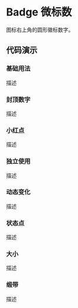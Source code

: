# Badge 微标数

图标右上角的圆形徽标数字。

## 代码演示

### 基础用法

描述

<code src='../../site/badge/baseBadge.tsx'></code>

### 封顶数字

描述

<code src='../../site/badge/maxNumber.tsx'></code>

### 小红点

描述

<code src='../../site/badge/smallDot.tsx'></code>

### 独立使用

描述

<code src='../../site/badge/independentUse.tsx'></code>

### 动态变化

描述

<code src='../../site/badge/dynChanged.tsx'></code>

### 状态点

描述

<code src='../../site/badge/statusDot.tsx'></code>

### 大小

描述

<code src='../../site/badge/sizeBadge.tsx'></code>

### 缎带

描述

<code src='../../site/badge/ribbonBadge.tsx'></code>
